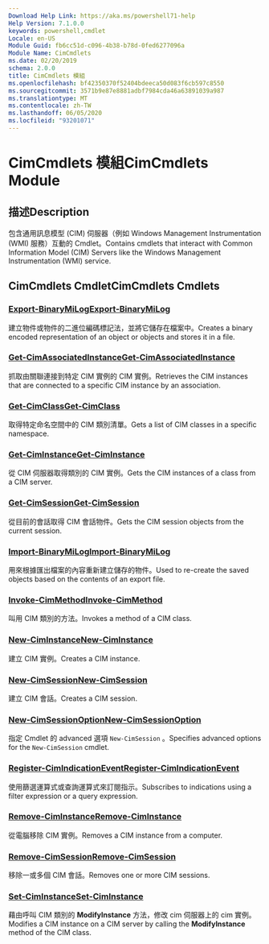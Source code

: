 ```yaml
---
Download Help Link: https://aka.ms/powershell71-help
Help Version: 7.1.0.0
keywords: powershell,cmdlet
Locale: en-US
Module Guid: fb6cc51d-c096-4b38-b78d-0fed6277096a
Module Name: CimCmdlets
ms.date: 02/20/2019
schema: 2.0.0
title: CimCmdlets 模組
ms.openlocfilehash: bf42350370f52404bdeeca50d083f6cb597c8550
ms.sourcegitcommit: 3571b9e87e8881adbf7984cda46a63891039a987
ms.translationtype: MT
ms.contentlocale: zh-TW
ms.lasthandoff: 06/05/2020
ms.locfileid: "93201071"
---
```

# <span data-ttu-id="4f602-103">CimCmdlets 模組</span><span class="sxs-lookup"><span data-stu-id="4f602-103">CimCmdlets Module</span></span>

## <span data-ttu-id="4f602-104">描述</span><span class="sxs-lookup"><span data-stu-id="4f602-104">Description</span></span>

<span data-ttu-id="4f602-105">包含通用訊息模型 (CIM) 伺服器（例如 Windows Management Instrumentation (WMI) 服務）互動的 Cmdlet。</span><span class="sxs-lookup"><span data-stu-id="4f602-105">Contains cmdlets that interact with Common Information Model (CIM) Servers like the Windows Management Instrumentation (WMI) service.</span></span>

## <span data-ttu-id="4f602-106">CimCmdlets Cmdlet</span><span class="sxs-lookup"><span data-stu-id="4f602-106">CimCmdlets Cmdlets</span></span>

### [<span data-ttu-id="4f602-107">Export-BinaryMiLog</span><span class="sxs-lookup"><span data-stu-id="4f602-107">Export-BinaryMiLog</span></span>](Export-BinaryMiLog.md)
<span data-ttu-id="4f602-108">建立物件或物件的二進位編碼標記法，並將它儲存在檔案中。</span><span class="sxs-lookup"><span data-stu-id="4f602-108">Creates a binary encoded representation of an object or objects and stores it in a file.</span></span>

### [<span data-ttu-id="4f602-109">Get-CimAssociatedInstance</span><span class="sxs-lookup"><span data-stu-id="4f602-109">Get-CimAssociatedInstance</span></span>](Get-CimAssociatedInstance.md)
<span data-ttu-id="4f602-110">抓取由關聯連接到特定 CIM 實例的 CIM 實例。</span><span class="sxs-lookup"><span data-stu-id="4f602-110">Retrieves the CIM instances that are connected to a specific CIM instance by an association.</span></span>

### [<span data-ttu-id="4f602-111">Get-CimClass</span><span class="sxs-lookup"><span data-stu-id="4f602-111">Get-CimClass</span></span>](Get-CimClass.md)
<span data-ttu-id="4f602-112">取得特定命名空間中的 CIM 類別清單。</span><span class="sxs-lookup"><span data-stu-id="4f602-112">Gets a list of CIM classes in a specific namespace.</span></span>

### [<span data-ttu-id="4f602-113">Get-CimInstance</span><span class="sxs-lookup"><span data-stu-id="4f602-113">Get-CimInstance</span></span>](Get-CimInstance.md)
<span data-ttu-id="4f602-114">從 CIM 伺服器取得類別的 CIM 實例。</span><span class="sxs-lookup"><span data-stu-id="4f602-114">Gets the CIM instances of a class from a CIM server.</span></span>

### [<span data-ttu-id="4f602-115">Get-CimSession</span><span class="sxs-lookup"><span data-stu-id="4f602-115">Get-CimSession</span></span>](Get-CimSession.md)
<span data-ttu-id="4f602-116">從目前的會話取得 CIM 會話物件。</span><span class="sxs-lookup"><span data-stu-id="4f602-116">Gets the CIM session objects from the current session.</span></span>

### [<span data-ttu-id="4f602-117">Import-BinaryMiLog</span><span class="sxs-lookup"><span data-stu-id="4f602-117">Import-BinaryMiLog</span></span>](Import-BinaryMiLog.md)
<span data-ttu-id="4f602-118">用來根據匯出檔案的內容重新建立儲存的物件。</span><span class="sxs-lookup"><span data-stu-id="4f602-118">Used to re-create the saved objects based on the contents of an export file.</span></span>

### [<span data-ttu-id="4f602-119">Invoke-CimMethod</span><span class="sxs-lookup"><span data-stu-id="4f602-119">Invoke-CimMethod</span></span>](Invoke-CimMethod.md)
<span data-ttu-id="4f602-120">叫用 CIM 類別的方法。</span><span class="sxs-lookup"><span data-stu-id="4f602-120">Invokes a method of a CIM class.</span></span>

### [<span data-ttu-id="4f602-121">New-CimInstance</span><span class="sxs-lookup"><span data-stu-id="4f602-121">New-CimInstance</span></span>](New-CimInstance.md)
<span data-ttu-id="4f602-122">建立 CIM 實例。</span><span class="sxs-lookup"><span data-stu-id="4f602-122">Creates a CIM instance.</span></span>

### [<span data-ttu-id="4f602-123">New-CimSession</span><span class="sxs-lookup"><span data-stu-id="4f602-123">New-CimSession</span></span>](New-CimSession.md)
<span data-ttu-id="4f602-124">建立 CIM 會話。</span><span class="sxs-lookup"><span data-stu-id="4f602-124">Creates a CIM session.</span></span>

### [<span data-ttu-id="4f602-125">New-CimSessionOption</span><span class="sxs-lookup"><span data-stu-id="4f602-125">New-CimSessionOption</span></span>](New-CimSessionOption.md)
<span data-ttu-id="4f602-126">指定 Cmdlet 的 advanced 選項 `New-CimSession` 。</span><span class="sxs-lookup"><span data-stu-id="4f602-126">Specifies advanced options for the `New-CimSession` cmdlet.</span></span>

### [<span data-ttu-id="4f602-127">Register-CimIndicationEvent</span><span class="sxs-lookup"><span data-stu-id="4f602-127">Register-CimIndicationEvent</span></span>](Register-CimIndicationEvent.md)
<span data-ttu-id="4f602-128">使用篩選運算式或查詢運算式來訂閱指示。</span><span class="sxs-lookup"><span data-stu-id="4f602-128">Subscribes to indications using a filter expression or a query expression.</span></span>

### [<span data-ttu-id="4f602-129">Remove-CimInstance</span><span class="sxs-lookup"><span data-stu-id="4f602-129">Remove-CimInstance</span></span>](Remove-CimInstance.md)
<span data-ttu-id="4f602-130">從電腦移除 CIM 實例。</span><span class="sxs-lookup"><span data-stu-id="4f602-130">Removes a CIM instance from a computer.</span></span>

### [<span data-ttu-id="4f602-131">Remove-CimSession</span><span class="sxs-lookup"><span data-stu-id="4f602-131">Remove-CimSession</span></span>](Remove-CimSession.md)
<span data-ttu-id="4f602-132">移除一或多個 CIM 會話。</span><span class="sxs-lookup"><span data-stu-id="4f602-132">Removes one or more CIM sessions.</span></span>

### [<span data-ttu-id="4f602-133">Set-CimInstance</span><span class="sxs-lookup"><span data-stu-id="4f602-133">Set-CimInstance</span></span>](Set-CimInstance.md)
<span data-ttu-id="4f602-134">藉由呼叫 CIM 類別的 **ModifyInstance** 方法，修改 cim 伺服器上的 cim 實例。</span><span class="sxs-lookup"><span data-stu-id="4f602-134">Modifies a CIM instance on a CIM server by calling the **ModifyInstance** method of the CIM class.</span></span>

